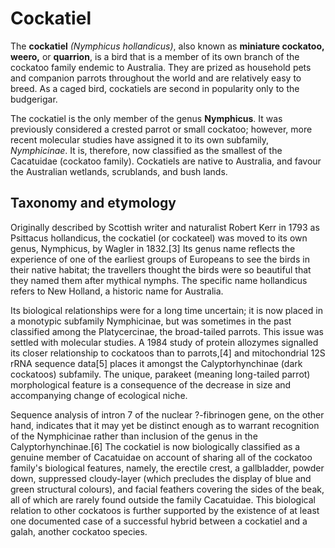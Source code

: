 
<!DOCTYPE HTML>

<html>

<head> <meta charset="utf-8">

</head>

<body>

<h1>Cockatiel</h1>
<p>The <strong>cockatiel</strong> <em>(Nymphicus hollandicus)</em>, also known as <strong>miniature cockatoo, weero,</strong> or <strong>quarrion</strong>, is a bird that is a member of its own branch of the cockatoo family endemic to Australia. They are prized as household pets and companion parrots throughout the world and are relatively easy to breed. As a caged bird, cockatiels are second in popularity only to the budgerigar.</p> <p>The cockatiel is the only member of the genus <strong>Nymphicus</strong>. It was previously considered a crested parrot or small cockatoo; however, more recent molecular studies have assigned it to its own subfamily, <em>Nymphicinae</em>. It is, therefore, now classified as the smallest of the Cacatuidae (cockatoo family). Cockatiels are native to Australia, and favour the Australian wetlands, scrublands, and bush lands.</p>
<h2>Taxonomy and etymology</h2> 
<p>Originally described by Scottish writer and naturalist Robert Kerr in 1793 as Psittacus hollandicus, the cockatiel (or cockateel) was moved to its own genus, Nymphicus, by Wagler in 1832.[3] Its genus name reflects the experience of one of the earliest groups of Europeans to see the birds in their native habitat; the travellers thought the birds were so beautiful that they named them after mythical nymphs. The specific name hollandicus refers to New Holland, a historic name for Australia.</p> 
<p>Its biological relationships were for a long time uncertain; it is now placed in a monotypic subfamily Nymphicinae, but was sometimes in the past classified among the Platycercinae, the broad-tailed parrots. This issue was settled with molecular studies. A 1984 study of protein allozymes signalled its closer relationship to cockatoos than to parrots,[4] and mitochondrial 12S rRNA sequence data[5] places it amongst the Calyptorhynchinae (dark cockatoos) subfamily. The unique, parakeet (meaning long-tailed parrot) morphological feature is a consequence of the decrease in size and accompanying change of ecological niche.</p> Sequence analysis of intron 7 of the nuclear ?-fibrinogen gene, on the other hand, indicates that it may yet be distinct enough as to warrant recognition of the Nymphicinae rather than inclusion of the genus in the Calyptorhynchinae.[6] The cockatiel is now biologically classified as a genuine member of Cacatuidae on account of sharing all of the cockatoo family's biological features, namely, the erectile crest, a gallbladder, powder down, suppressed cloudy-layer (which precludes the display of blue and green structural colours), and facial feathers covering the sides of the beak, all of which are rarely found outside the family Cacatuidae. This biological relation to other cockatoos is further supported by the existence of at least one documented case of a successful hybrid between a cockatiel and a galah, another cockatoo species.
</body>
</html>
